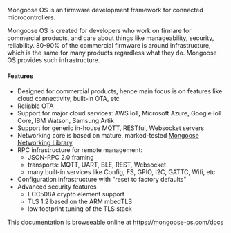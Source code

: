 Mongoose OS is an firmware development framework for connected microcontrollers.

Mongoose OS is created for developers who work on firmare for commercial
products, and care about things like manageability, security, reliability.
80-90% of the commercial firmware is around infrastructure, which is the same
for many products regardless what they do. Mongoose OS provides such
infrastructure.

#### Features

- Designed for commercial products, hence main focus is on
  features like cloud connectivity, built-in OTA, etc
- Reliable OTA
- Support for major cloud services: AWS IoT, Microsoft Azure, Google
  IoT Core, IBM Watson, Samsung Artik
- Support for generic in-house MQTT, RESTful, Websocket servers
- Networking core is based on mature, marked-tested
  [Mongoose Networking Library](https://github.com/cesanta/mongoose)
- RPC infrastructure for remote management:
   * JSON-RPC 2.0 framing
   * transports: MQTT, UART, BLE, REST, Websocket
   * many built-in services like Config, FS, GPIO, I2C, GATTC, Wifi, etc 
- Configuration infrastructure with "reset to factory defaults"
- Advanced security features
   * ECC508A crypto element support
   * TLS 1.2 based on the ARM mbedTLS
   * low footprint tuning of the TLS stack


This documentation is browseable online at https://mongoose-os.com/docs